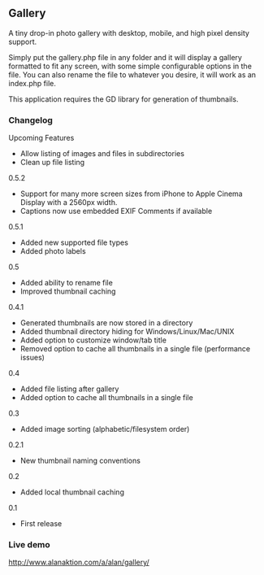 ## Gallery

A tiny drop-in photo gallery with desktop, mobile, and high pixel density support.

Simply put the gallery.php file in any folder and it will display a gallery formatted to fit any screen, with some simple configurable options in the file.  You can also rename the file to whatever you desire, it will work as an index.php file.

This application requires the GD library for generation of thumbnails.

### Changelog

Upcoming Features

- Allow listing of images and files in subdirectories
- Clean up file listing

0.5.2

- Support for many more screen sizes from iPhone to Apple Cinema Display with a 2560px width.
- Captions now use embedded EXIF Comments if available

0.5.1

- Added new supported file types
- Added photo labels

0.5

- Added ability to rename file
- Improved thumbnail caching

0.4.1

- Generated thumbnails are now stored in a directory
- Added thumbnail directory hiding for Windows/Linux/Mac/UNIX
- Added option to customize window/tab title
- Removed option to cache all thumbnails in a single file (performance issues)

0.4

- Added file listing after gallery
- Added option to cache all thumbnails in a single file

0.3

- Added image sorting (alphabetic/filesystem order)

0.2.1

- New thumbnail naming conventions

0.2

- Added local thumbnail caching

0.1

- First release

### Live demo
http://www.alanaktion.com/a/alan/gallery/